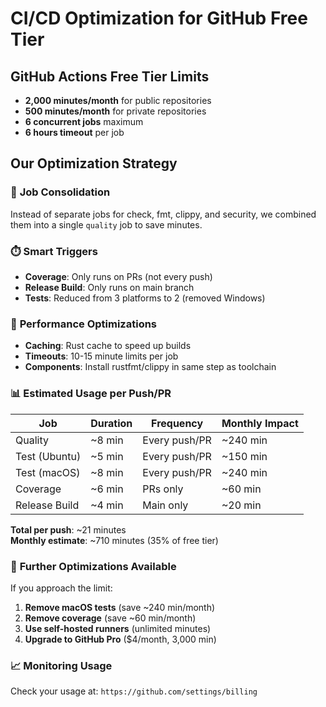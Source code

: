 # CI/CD Optimization for GitHub Free Tier

## GitHub Actions Free Tier Limits

- **2,000 minutes/month** for public repositories
- **500 minutes/month** for private repositories
- **6 concurrent jobs** maximum
- **6 hours timeout** per job

## Our Optimization Strategy

### 🎯 **Job Consolidation**
Instead of separate jobs for check, fmt, clippy, and security, we combined them into a single `quality` job to save minutes.

### ⏱️ **Smart Triggers**
- **Coverage**: Only runs on PRs (not every push)
- **Release Build**: Only runs on main branch
- **Tests**: Reduced from 3 platforms to 2 (removed Windows)

### 🚀 **Performance Optimizations**
- **Caching**: Rust cache to speed up builds
- **Timeouts**: 10-15 minute limits per job
- **Components**: Install rustfmt/clippy in same step as toolchain

### 📊 **Estimated Usage per Push/PR**

| Job | Duration | Frequency | Monthly Impact |
|-----|----------|-----------|----------------|
| Quality | ~8 min | Every push/PR | ~240 min |
| Test (Ubuntu) | ~5 min | Every push/PR | ~150 min |
| Test (macOS) | ~8 min | Every push/PR | ~240 min |
| Coverage | ~6 min | PRs only | ~60 min |
| Release Build | ~4 min | Main only | ~20 min |

**Total per push**: ~21 minutes  
**Monthly estimate**: ~710 minutes (35% of free tier)

### 🔧 **Further Optimizations Available**

If you approach the limit:

1. **Remove macOS tests** (save ~240 min/month)
2. **Remove coverage** (save ~60 min/month)  
3. **Use self-hosted runners** (unlimited minutes)
4. **Upgrade to GitHub Pro** ($4/month, 3,000 min)

### 📈 **Monitoring Usage**

Check your usage at: `https://github.com/settings/billing` 